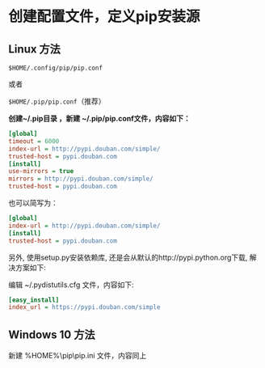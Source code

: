 # 创建配置文件，定义pip安装源

## Linux 方法

```$HOME/.config/pip/pip.conf ```

或者 

```$HOME/.pip/pip.conf```（推荐）

**创建~/.pip目录 ，新建 ~/.pip/pip.conf文件，内容如下：**

```ini
[global]
timeout = 6000
index-url = http://pypi.douban.com/simple/
trusted-host = pypi.douban.com
[install]
use-mirrors = true
mirrors = http://pypi.douban.com/simple/
trusted-host = pypi.douban.com
```

也可以简写为：

```ini
[global]
index-url = http://pypi.douban.com/simple/
[install]
trusted-host = pypi.douban.com
```

另外, 使用setup.py安装依赖库, 还是会从默认的http://pypi.python.org下载, 解决方案如下:

编辑 ~/.pydistutils.cfg 文件，内容如下:

```ini
[easy_install]
index_url = https://pypi.douban.com/simple
```

## Windows 10 方法

新建 %HOME%\pip\pip.ini 文件，内容同上


